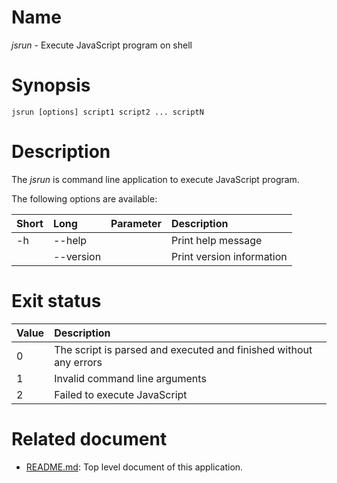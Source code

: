 # Name
*jsrun* - Execute JavaScript program on shell

# Synopsis
````
jsrun [options] script1 script2 ... scriptN
````

# Description
The *jsrun* is command line application to execute JavaScript program.

The following options are available:

|Short  |Long       |Parameter  |Description            |
|:---   |:---       |:---       |:---                   |
|-h     |--help     |           |Print help message     |
|       |--version  |           |Print version information |

# Exit status
|Value  |Description      |
|:---   |:---             |
|0      |The script is parsed and executed and finished without any errors |
|1      |Invalid command line arguments     |
|2      |Failed to execute JavaScript       |

# Related document
* [README.md](https://github.com/steelwheels/JSRunner/blob/master/README.md): Top level document of this application.
